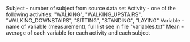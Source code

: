 Subject - number of subject from source data set
Activity - one of the following activities: "WALKING", "WALKING_UPSTAIRS", "WALKING_DOWNSTAIRS", "SITTING", "STANDING", "LAYING"
Variable - name of variable (measurement), full list see in file "variables.txt"
Mean -  average of each variable for each activity and each subject